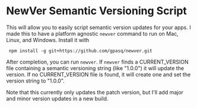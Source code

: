 # NewVer Semantic Versioning Script
This will allow you to easily script semantic version updates for your apps.  I made this to have a platform agnostic `newver` command to run on Mac, Linux, and Windows.  Install it with 

``` npm install -g git+https://github.com/gpasq/newver.git```

After completion, you can run `newver`.  If `newver` finds a CURRENT_VERSION file containing
a semantic versioning string (like "1.0.0") it will update the version.  If no CURRENT_VERSION
file is found, it will create one and set the version string to "1.0.0".

Note that this currently only updates the patch version, but I'll add major and minor
version updates in a new build.